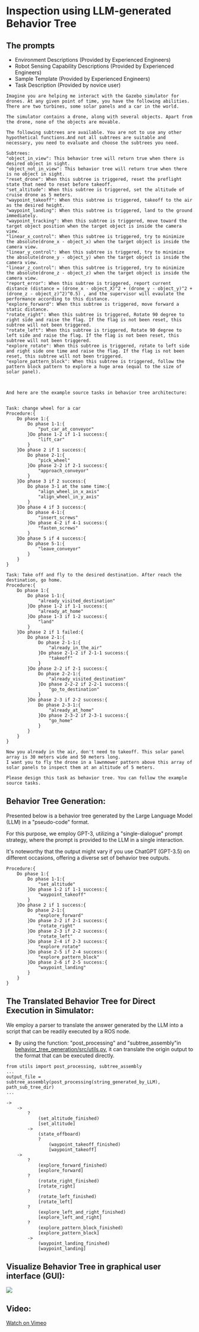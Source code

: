 # Inspection using LLM-generated Behavior Tree

## The prompts 
* Environment Descriptions (Provided by Experienced Engineers)
* Robot Sensing Capability Descriptions (Provided by Experienced Engineers)
* Sample Template (Provided by Experienced Engineers)
* Task Description (Provided by novice user)

```
Imagine you are helping me interact with the Gazebo simulator for drones. At any given point of time, you have the following abilities. 
There are two turbines, some solar panels and a car in the world.

The simulator contains a drone, along with several objects. Apart from the drone, none of the objects are movable. 

The following subtrees are available. You are not to use any other hypothetical functions.And not all subtrees are suitable and necessary, you need to evaluate and choose the subtrees you need.

Subtrees:
"object_in_view": This behavior tree will return true when there is desired object in sight. 
"object_not_in_view": This behavior tree will return true when there is no object in sight.
"reset_drone": When this subtree is triggered, reset the preflight state that need to reset before takeoff.
"set_altitude": When this subtree is triggered, set the altitude of cruise drone as 5 meters.
"waypoint_takeoff": When this subtree is triggered, takeoff to the air as the desired height.
"waypoint_landing": When this subtree is triggered, land to the ground immediately.
"waypoint_tracking": When this subtree is triggered, move toward the target object position when the target object is inside the camera view.
"linear_x_control": When this subtree is triggered, try to minimize the absolute(drone_x - object_x) when the target object is inside the camera view.
"linear_y_control": When this subtree is triggered, try to minimize the absolute(drone_y - object_y) when the target object is inside the camera view.
"linear_z_control": When this subtree is triggered, try to minimize the absolute(drone_z - object_z) when the target object is inside the camera view.
"report_error": When this subtree is triggered, report current distance (distance = (drone_x - object_X)^2 + (drone_y - object_y)^2 + (drone_z - object_z)^2)^0.5) , and the supervisor will evaulate the performance according to this distance.
"explore_forward": When this subtree is triggered, move forward a static distance.
"rotate_right": When this subtree is triggered, Rotate 90 degree to right side and raise the flag. If the flag is not been reset, this subtree will not been triggered.
"rotate_left": When this subtree is triggered, Rotate 90 degree to left side and raise the flag. If the flag is not been reset, this subtree will not been triggered.
"explore_rotate": When this subtree is triggered, rotate to left side and right side one time and raise the flag. If the flag is not been reset, this subtree will not been triggered.
"explore_pattern_block": When this subtree is triggered, follow the pattern block pattern to explore a huge area (equal to the size of solar panel).



And here are the example source tasks in behavior tree architecture:


Task: change wheel for a car
Procedure:{
    Do phase 1:{
        Do phase 1-1:{
            "put_car_at_conveyor"
        }Do phase 1-2 if 1-1 success:{
            "lift_car"
        }
    }Do phase 2 if 1 success:{
        Do phase 2-1:{
            "pick_wheel"
        }Do phase 2-2 if 2-1 success:{
            "approach_conveyor"
        }
    }Do phase 3 if 2 success:{
        Do phase 3-1 at the same time:{
            "align_wheel_in_x_axis"
            "align_wheel_in_y_axis"
        }
    }Do phase 4 if 3 success:{
        Do phase 4-1:{
            "insert_screws"
        }Do phase 4-2 if 4-1 success:{
            "fasten_screws"
        }
    }Do phase 5 if 4 success:{
        Do phase 5-1:{
            "leave_conveyor"
        }
    }
}

Task: Take off and fly to the desired destination. After reach the destination, go home.
Procedure:{
    Do phase 1:{
        Do phase 1-1:{
            "already_visited_destination"
        }Do phase 1-2 if 1-1 success:{
            "already_at_home"
        }Do phase 1-3 if 1-2 success:{
            "land"
        }
    }Do phase 2 if 1 failed:{
        Do phase 2-1:{
            Do phase 2-1-1:{
                "already_in_the_air"
            }Do phase 2-1-2 if 2-1-1 success:{
                "takeoff"
            }
        }Do phase 2-2 if 2-1 success:{
            Do phase 2-2-1:{
                "already_visited_destination"
            }Do phase 2-2-2 if 2-2-1 success:{
                "go_to_destination"
            }
        }Do phase 2-3 if 2-2 success:{
            Do phase 2-3-1:{
                "already_at_home"
            }Do phase 2-3-2 if 2-3-1 success:{
                "go_home"
            }
        }
    } 
}

Now you already in the air, don't need to takeoff. This solar panel array is 30 meters wide and 50 meters long. 
I want you to fly the drone in a lawnmower pattern above this array of solar panels to inspect them at an altitude of 5 meters.

Please design this task as behavior tree. You can follow the example source tasks. 
```

## Behavior Tree Generation:

Presented below is a behavior tree generated by the Large Language Model (LLM) in a "pseudo-code" format.

For this purpose, we employ GPT-3, utilizing a "single-dialogue" prompt strategy, where the prompt is provided to the LLM in a single interaction.

It's noteworthy that the output might vary if you use ChatGPT (GPT-3.5) on different occasions, offering a diverse set of behavior tree outputs.

```
Procedure:{
    Do phase 1:{
        Do phase 1-1:{
            "set_altitude"
        }Do phase 1-2 if 1-1 success:{
            "waypoint_takeoff"
        }
    }Do phase 2 if 1 success:{
        Do phase 2-1:{
            "explore_forward"
        }Do phase 2-2 if 2-1 success:{
            "rotate_right"
        }Do phase 2-3 if 2-2 success:{
            "rotate_left"
        }Do phase 2-4 if 2-3 success:{
            "explore_rotate"
        }Do phase 2-5 if 2-4 success:{
            "explore_pattern_block"
        }Do phase 2-6 if 2-5 success:{
            "waypoint_landing"
        } 
    } 
}

```

## The Translated Behavior Tree for Direct Execution in Simulator:

We employ a parser to translate the answer generated by the LLM into a script that can be readily executed by a ROS node.

*  By using the function: "post_processing" and "subtree_assembly"in [behavior_tree_generation/src/utils.py](https://github.com/ARG-NCTU/behavior_tree_generation/blob/master/src/utils.py),  it can translate the origin output to the format that can be executed directly.
```
from utils import post_processing, subtree_assembly
...
output_file = subtree_assembly(post_processing(string_generated_by_LLM), path_sub_tree_dir)
...
```

```
->
	->
		?
			(set_altitude_finished)
			[set_altitude]
		->
			(state_offboard)
			?
				(waypoint_takeoff_finished)
				[waypoint_takeoff]
	->
		?
			(explore_forward_finished)
			[explore_forward]
		?
			(rotate_right_finished)
			[rotate_right]
        ?
			(rotate_left_finished)
			[rotate_left]
		?
			(explore_left_and_right_finished)
			[explore_left_and_right]
		?
			(explore_pattern_block_finished)
			[explore_pattern_block]
		->
			(waypoint_landing_finished)
			[waypoint_landing]
```
## Visualize Behavior Tree in graphical user interface (GUI):
![](/examples/figs/inspection.png)

## Video:

[Watch on Vimeo](https://vimeo.com/854521520?share=copy)
